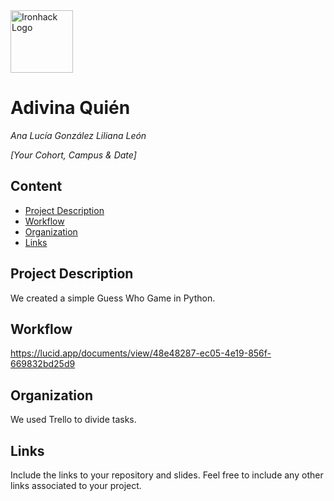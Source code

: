 <img src="https://bit.ly/2VnXWr2" alt="Ironhack Logo" width="100"/>

# Adivina Quién
*Ana Lucía González
Liliana León*

*[Your Cohort, Campus & Date]*

## Content
- [Project Description](#project-description)
- [Workflow](#workflow)
- [Organization](#organization)
- [Links](#links)

<a name="project-description"></a>

## Project Description
We created a simple Guess Who Game in Python.

<a name="workflow"></a>

## Workflow
https://lucid.app/documents/view/48e48287-ec05-4e19-856f-669832bd25d9

<a name="organization"></a>

## Organization
We used Trello to divide tasks.

<a name="links"></a>

## Links
Include the links to your repository and slides. Feel free to include any other links associated to your project. 
